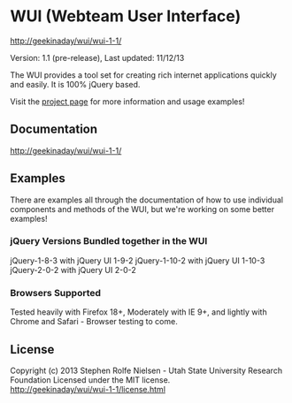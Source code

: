 # WUI (Webteam User Interface) #
[http://geekinaday/wui/wui-1-1/](http://geekinaday/wui/wui-1-1/)

Version: 1.1 (pre-release), Last updated: 11/12/13

The WUI provides a tool set for creating rich internet applications quickly and easily. It is 100% jQuery based.

Visit the [project page](http://geekinaday/wui/wui-1-1/) for more information and usage examples!


## Documentation ##
[http://geekinaday/wui/wui-1-1/](http://geekinaday/wui/wui-1-1/)


## Examples ##
There are examples all through the documentation of how to use individual components and methods of the WUI, but we're working on some better examples!


### jQuery Versions Bundled together in the WUI ###
jQuery-1-8-3 with jQuery UI 1-9-2
jQuery-1-10-2 with jQuery UI 1-10-3
jQuery-2-0-2 with jQuery UI 2-0-2


### Browsers Supported ###
Tested heavily with Firefox 18+, Moderately with IE 9+, and lightly with Chrome and Safari - Browser testing to come.


## License ##
Copyright (c) 2013 Stephen Rolfe Nielsen - Utah State University Research Foundation 
Licensed under the MIT license.  
[http://geekinaday/wui/wui-1-1/license.html](http://geekinaday/wui/wui-1-1/license.html)

